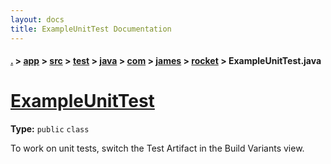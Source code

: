 ```yaml
---
layout: docs
title: ExampleUnitTest Documentation
---
```

#### [.](./../../../../../../../index) > [app](./../../../../../../index) > [src](./../../../../../index) > [test](./../../../../index) > [java](./../../../index) > [com](./../../index) > [james](./../index) > [rocket](./index) > **ExampleUnitTest.java**

# [ExampleUnitTest](https://github.com/TheAndroidMaster/Rocket/blob/master/app/src/test/java/com/james/rocket/ExampleUnitTest.java#L8)

**Type:** `public` `class`

To work on unit tests, switch the Test Artifact in the Build Variants view. 












